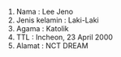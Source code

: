 1. Nama : Lee Jeno
2. Jenis kelamin : Laki-Laki
3. Agama : Katolik
4. TTL : Incheon, 23 April 2000
5. Alamat : NCT DREAM
